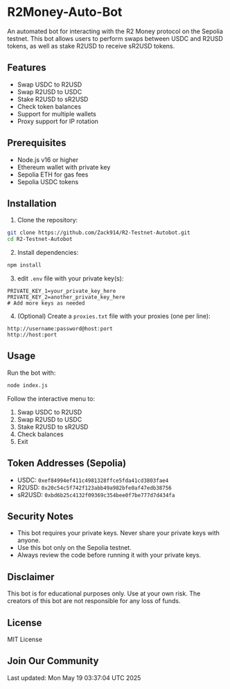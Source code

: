 # R2Money-Auto-Bot

An automated bot for interacting with the R2 Money protocol on the Sepolia testnet. This bot allows users to perform swaps between USDC and R2USD tokens, as well as stake R2USD to receive sR2USD tokens.

## Features

- Swap USDC to R2USD
- Swap R2USD to USDC
- Stake R2USD to sR2USD
- Check token balances
- Support for multiple wallets
- Proxy support for IP rotation

## Prerequisites

- Node.js v16 or higher
- Ethereum wallet with private key
- Sepolia ETH for gas fees
- Sepolia USDC tokens

## Installation

1. Clone the repository:
```bash
git clone https://github.com/Zack914/R2-Testnet-Autobot.git
cd R2-Testnet-Autobot
```

2. Install dependencies:
```bash
npm install
```

3. edit `.env` file with your private key(s):
```
PRIVATE_KEY_1=your_private_key_here
PRIVATE_KEY_2=another_private_key_here
# Add more keys as needed
```

4. (Optional) Create a `proxies.txt` file with your proxies (one per line):
```
http://username:password@host:port
http://host:port
```

## Usage

Run the bot with:

```bash
node index.js
```

Follow the interactive menu to:
1. Swap USDC to R2USD
2. Swap R2USD to USDC
3. Stake R2USD to sR2USD
4. Check balances
5. Exit

## Token Addresses (Sepolia)

- USDC: `0xef84994ef411c4981328ffce5fda41cd3803fae4`
- R2USD: `0x20c54c5f742f123abb49a982bfe0af47edb38756`
- sR2USD: `0xbd6b25c4132f09369c354bee0f7be777d7d434fa`

## Security Notes

- This bot requires your private keys. Never share your private keys with anyone.
- Use this bot only on the Sepolia testnet.
- Always review the code before running it with your private keys.

## Disclaimer

This bot is for educational purposes only. Use at your own risk. The creators of this bot are not responsible for any loss of funds.

## License

MIT License

## Join Our Community

Last updated: Mon May 19 03:37:04 UTC 2025